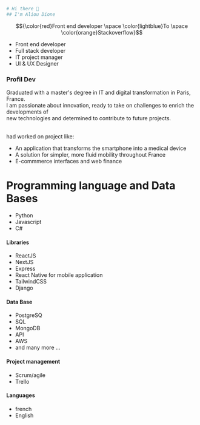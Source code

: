 ```bash
# Hi there 👋
## I'm Aliou Dione
```
$${\color{red}Front end developer \space \color{lightblue}To \space \color{orange}Stackoverflow}$$
- Front end developer
- Full stack developer
- IT project manager
- UI & UX Designer

### Profil Dev
Graduated with a master's degree in IT and digital transformation in Paris, France.<br>
I am passionate about innovation, ready to take on challenges to enrich the developments of <br>
new technologies and determined to contribute to future projects.

<br> had worked on project like:<br>
- An application that transforms the smartphone into a medical device
- A solution for simpler, more fluid mobility throughout France
- E-commmerce interfaces and web finance 


# Programming language and Data Bases 
- Python
- Javascript
- C#
#### Libraries
- ReactJS
- NextJS
- Express
- React Native for mobile application
- TailwindCSS
- Django
#### Data Base
- PostgreSQ
- SQL
- MongoDB
- API
- AWS
- and many more ... 
#### Project management
- Scrum/agile
- Trello

#### Languages
- french
- English










